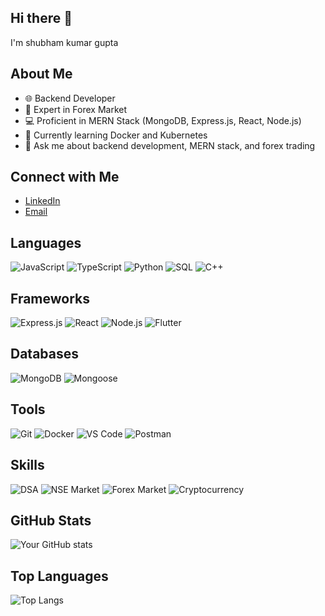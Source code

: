 ## Hi there 👋

I'm shubham kumar gupta 

## About Me
- 🌐 Backend Developer
- 💼 Expert in Forex Market
- 💻 Proficient in MERN Stack (MongoDB, Express.js, React, Node.js)
- 🌱 Currently learning Docker and Kubernetes
- 💬 Ask me about backend development, MERN stack, and forex trading

## Connect with Me
- [LinkedIn](https://linkedin.com/in/shubham-kumar-gupta-582670282)
- [Email](mailto:shubhs9162@gmail.com)

## Languages
![JavaScript](https://img.shields.io/badge/JavaScript-ES6+-yellow?logo=javascript&logoColor=white)
![TypeScript](https://img.shields.io/badge/TypeScript-3.8-blue?logo=typescript)
![Python](https://img.shields.io/badge/Python-3.8-blue?logo=python)
![SQL](https://img.shields.io/badge/SQL-PostgreSQL-blue?logo=postgresql)
![C++](https://img.shields.io/badge/C++-blue?logo=c%2B%2B)


## Frameworks
![Express.js](https://img.shields.io/badge/Express.js-4.17.1-green?logo=express)
![React](https://img.shields.io/badge/React-17.0.1-blue?logo=react)
![Node.js](https://img.shields.io/badge/Node.js-14.15.1-green?logo=node.js)
![Flutter](https://img.shields.io/badge/Flutter-2.2.3-blue?logo=flutter)

## Databases
![MongoDB](https://img.shields.io/badge/MongoDB-4.4-green?logo=mongodb)
![Mongoose](https://img.shields.io/badge/Mongoose-5.10.9-red?logo=mongoose)


## Tools
![Git](https://img.shields.io/badge/Git-2.28.0-red?logo=git)
![Docker](https://img.shields.io/badge/Docker-19.03.13-blue?logo=docker)
![VS Code](https://img.shields.io/badge/VS%20Code-1.50.1-blue?logo=visual-studio-code)
![Postman](https://img.shields.io/badge/Postman-7.33.1-orange?logo=postman)

## Skills
![DSA](https://img.shields.io/badge/Data%20Structures%20%26%20Algorithms-DSA-blue)
![NSE Market](https://img.shields.io/badge/NSE-Market-blue?logo=stock)
![Forex Market](https://img.shields.io/badge/Forex-Market-blue?logo=currency)
![Cryptocurrency](https://img.shields.io/badge/Crypto-Market-orange?logo=bitcoin)

## GitHub Stats
![Your GitHub stats](https://github-readme-stats.vercel.app/api?username=shubhamiit9162&show_icons=true&theme=radical)

## Top Languages
![Top Langs](https://github-readme-stats.vercel.app/api/top-langs/?username=shubhamiit9162&layout=compact&theme=radical)

